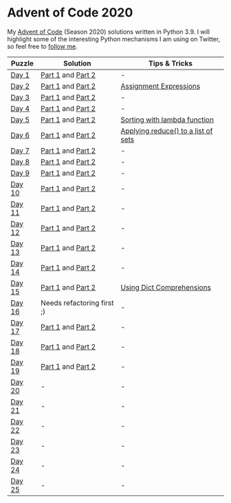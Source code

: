 # Advent of Code 2020
My [Advent of Code](https://adventofcode.com/2020) (Season 2020) solutions written in Python 3.9. I will highlight some of the interesting Python mechanisms I am using on Twitter, so feel free to [follow me](https://twitter.com/Dementophobia).

| Puzzle                                         | Solution                                                | Tips & Tricks                                                |
| ---------------------------------------------- | ------------------------------------------------------- | ------------------------------------------------------------ |
| [Day 1](https://adventofcode.com/2020/day/1)   | [Part 1](./2020_01_p1.py) and [Part 2](./2020_01_p2.py) | -                                                            |
| [Day 2](https://adventofcode.com/2020/day/2)   | [Part 1](./2020_02_p1.py) and [Part 2](./2020_02_p2.py) | [Assignment Expressions](https://twitter.com/Dementophobia/status/1334059861429149698) |
| [Day 3](https://adventofcode.com/2020/day/3)   | [Part 1](./2020_03_p1.py) and [Part 2](./2020_03_p2.py) | -                                                            |
| [Day 4](https://adventofcode.com/2020/day/4)   | [Part 1](./2020_04_p1.py) and [Part 2](./2020_04_p2.py) | -                                                            |
| [Day 5](https://adventofcode.com/2020/day/5)   | [Part 1](./2020_05_p1.py) and [Part 2](./2020_05_p2.py) | [Sorting with lambda function](https://twitter.com/Dementophobia/status/1335154845045694465) |
| [Day 6](https://adventofcode.com/2020/day/6)   | [Part 1](./2020_06_p1.py) and [Part 2](./2020_06_p2.py) | [Applying reduce() to a list of sets](https://twitter.com/Dementophobia/status/1335465741647220736) |
| [Day 7](https://adventofcode.com/2020/day/7)   | [Part 1](./2020_07_p1.py) and [Part 2](./2020_07_p2.py) | -                                                            |
| [Day 8](https://adventofcode.com/2020/day/8)   | [Part 1](./2020_08_p1.py) and [Part 2](./2020_08_p2.py) | -                                                            |
| [Day 9](https://adventofcode.com/2020/day/9)   | [Part 1](./2020_09_p1.py) and [Part 2](./2020_09_p2.py) | -                                                            |
| [Day 10](https://adventofcode.com/2020/day/10) | [Part 1](./2020_10_p1.py) and [Part 2](./2020_10_p2.py) | -                                                            |
| [Day 11](https://adventofcode.com/2020/day/11) | [Part 1](./2020_11_p1.py) and [Part 2](./2020_11_p2.py) | -                                                            |
| [Day 12](https://adventofcode.com/2020/day/12) | [Part 1](./2020_12_p1.py) and [Part 2](./2020_12_p2.py) | -                                                            |
| [Day 13](https://adventofcode.com/2020/day/13) | [Part 1](./2020_13_p1.py) and [Part 2](./2020_13_p2.py) | -                                                            |
| [Day 14](https://adventofcode.com/2020/day/14) | [Part 1](./2020_14_p1.py) and [Part 2](./2020_14_p2.py) | -                                                            |
| [Day 15](https://adventofcode.com/2020/day/15) | [Part 1](./2020_15_p1.py) and [Part 2](./2020_15_p2.py) | [Using Dict Comprehensions](https://twitter.com/Dementophobia/status/1338749990185951232) |
| [Day 16](https://adventofcode.com/2020/day/16) | Needs refactoring first ;)                              | -                                                            |
| [Day 17](https://adventofcode.com/2020/day/17) | [Part 1](./2020_17_p1.py) and [Part 2](./2020_17_p2.py) | -                                                            |
| [Day 18](https://adventofcode.com/2020/day/18) | [Part 1](./2020_18_p1.py) and [Part 2](./2020_18_p2.py) | -                                                            |
| [Day 19](https://adventofcode.com/2020/day/19) | [Part 1](./2020_19_p1.py) and [Part 2](./2020_19_p2.py) | -                                                            |
| [Day 20](https://adventofcode.com/2020/day/20) | -                                                       | -                                                            |
| [Day 21](https://adventofcode.com/2020/day/21) | -                                                       | -                                                            |
| [Day 22](https://adventofcode.com/2020/day/22) | -                                                       | -                                                            |
| [Day 23](https://adventofcode.com/2020/day/23) | -                                                       | -                                                            |
| [Day 24](https://adventofcode.com/2020/day/24) | -                                                       | -                                                            |
| [Day 25](https://adventofcode.com/2020/day/25) | -                                                       | -                                                            |

